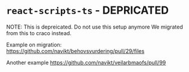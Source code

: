 # `react-scripts-ts` - DEPRICATED

NOTE: This is depreicated. Do not use this setup anymore
We migrated from this to craco instead. 

Example on migration: https://github.com/navikt/behovsvurdering/pull/29/files

Another example https://github.com/navikt/veilarbmaofs/pull/99
